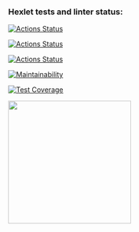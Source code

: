 ### Hexlet tests and linter status:
[![Actions Status](https://github.com/Lika1998Lika/frontend-project-46/workflows/hexlet-check/badge.svg)](https://github.com/Lika1998Lika/frontend-project-46/actions)

[![Actions Status](https://github.com/Lika1998Lika/calculator-project/actions/workflows/linter.yml/badge.svg)](https://github.com/Lika1998Lika/calculator-project/actions/workflows/linter.yml)

[![Actions Status](https://github.com/Lika1998Lika/calculator-project/actions/workflows/test-jest.yml/badge.svg)](https://github.com/Lika1998Lika/calculator-project/actions/workflows/test-jest.yml)

[![Maintainability](https://api.codeclimate.com/v1/badges/a532422f3042b22a7e52/maintainability)](https://codeclimate.com/github/Lika1998Lika/calculator-project/maintainability)

[![Test Coverage](https://api.codeclimate.com/v1/badges/a532422f3042b22a7e52/test_coverage)](https://codeclimate.com/github/Lika1998Lika/calculator-project/test_coverage)

<a href="https://asciinema.org/a/7RceSarq7y2w7P5rVTn4q3kYs" target="_blank"><img src="https://asciinema.org/a/7RceSarq7y2w7P5rVTn4q3kYs.svg" width="250"/></a>
